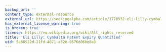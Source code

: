 ```yaml
---
backup_url: ''
content_type: external-resource
external_url: https://seekingalpha.com/article/1778932-eli-lilly-cymbalta-patent-expiry-quantified
has_external_license_warning: true
is_broken: true
license: https://en.wikipedia.org/wiki/All_rights_reserved
title: 'Eli Lilly: Cymbalta Patent Expiry Quantified'
uid: 5a68922d-21fd-4871-a32e-0576d86be8a8
---
```

